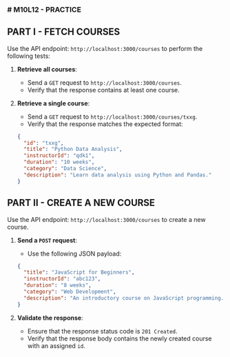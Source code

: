 ### # M10L12 - PRACTICE

## PART I - FETCH COURSES

Use the API endpoint: `http://localhost:3000/courses` to perform the following tests:

1. **Retrieve all courses**:
   - Send a `GET` request to `http://localhost:3000/courses`.
   - Verify that the response contains at least one course.
2. **Retrieve a single course**:

   - Send a `GET` request to `http://localhost:3000/courses/txxg`.
   - Verify that the response matches the expected format:

   ```json
   {
     "id": "txxg",
     "title": "Python Data Analysis",
     "instructorId": "qdk1",
     "duration": "10 weeks",
     "category": "Data Science",
     "description": "Learn data analysis using Python and Pandas."
   }
   ```

## PART II - CREATE A NEW COURSE

Use the API endpoint: `http://localhost:3000/courses` to create a new course.

1. **Send a `POST` request**:

   - Use the following JSON payload:

   ```json
   {
     "title": "JavaScript for Beginners",
     "instructorId": "abc123",
     "duration": "8 weeks",
     "category": "Web Development",
     "description": "An introductory course on JavaScript programming."
   }
   ```

2. **Validate the response**:
   - Ensure that the response status code is `201 Created`.
   - Verify that the response body contains the newly created course with an assigned `id`.

